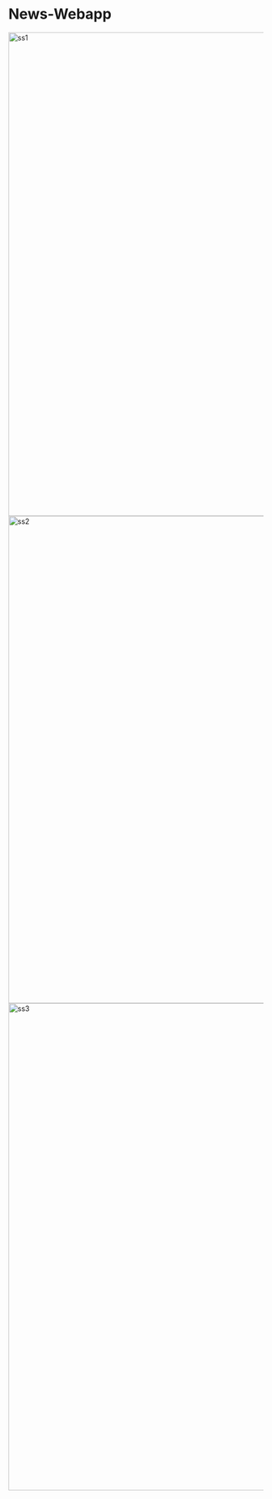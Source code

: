 # News-Webapp

<img width="953" alt="ss1" src="https://github.com/Ananypratap007/News-Webapp/assets/134461865/70359152-7035-4566-bda7-877c14601032">



<img width="960" alt="ss2" src="https://github.com/Ananypratap007/News-Webapp/assets/134461865/6affba17-bed2-4e2f-a5bf-4ceb95084570">



<img width="960" alt="ss3" src="https://github.com/Ananypratap007/News-Webapp/assets/134461865/6d8c3dd4-47f9-4f98-80f0-ed6e8a14f769">


